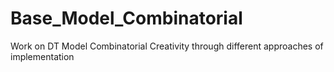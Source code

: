 # Base_Model_Combinatorial
Work on DT Model Combinatorial Creativity through different approaches of implementation 
